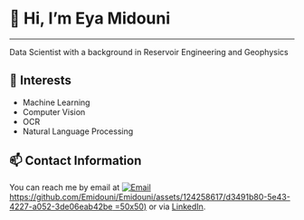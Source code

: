 # 👋 Hi, I’m Eya Midouni
----------------------------------

   Data Scientist with a background in Reservoir Engineering and Geophysics

## 👀 Interests

- Machine Learning 
- Computer Vision 
- OCR
- Natural Language Processing

## 📫 Contact Information
You can reach me by email at [![Email](https://github.com/Emidouni/Emidouni/assets/124258617/5cfc9a80-ac51-40cd-9151-bd70c3045a54)
https://github.com/Emidouni/Emidouni/assets/124258617/d3491b80-5e43-4227-a052-3de06eab42be
 =50x50)](mailto:eyamidouni15@gmail.com)
 or via [LinkedIn](https://www.linkedin.com/in/eya-midouni-049066221/).



<!---
Emidouni/Emidouni is a ✨ special ✨ repository because its `README.md` (this file) appears on your GitHub profile.
You can click the Preview link to take a look at your changes.
--->
